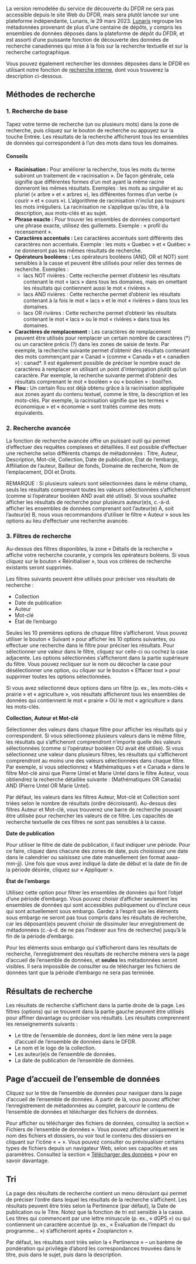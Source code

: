 La version remodelée du service de découverte du DFDR ne sera pas accessible depuis le site Web du DFDR, mais sera plutôt lancée sur une plateforme indépendante, Lunaris, le 29 mars 2023. [Lunaris](https://www.lunaris.ca/fr) regroupe les métadonnées provenant de plus d’une centaine de dépôts, y compris les ensembles de données déposés dans la plateforme de dépôt du DFDR, et est assorti d’une puissante fonction de découverte des données de recherche canadiennes qui mise à la fois sur la recherche textuelle et sur la recherche cartographique.

Vous pouvez également rechercher les données déposées dans le DFDR en utilisant notre fonction de <a href="/repo/search?locale=fr" target="_blank">recherche interne</a>, dont vous trouverez la description ci-dessous.

## Méthodes de recherche

### 1. Recherche de base

Tapez votre terme de recherche (un ou plusieurs mots) dans la zone de recherche, puis cliquez sur le bouton de recherche ou appuyez sur la touche Entrée. Les résultats de la recherche afficheront tous les ensembles de données qui correspondent à l’un des mots dans tous les domaines.

#### Conseils

* **Racinisation :** Pour améliorer la recherche, tous les mots du terme subiront un traitement de « racinisation ». De façon générale, cela signifie que différentes formes d’un mot ayant la même racine donneront les mêmes résultats. Exemples : les mots au singulier et au pluriel (« arbre » et « arbres »), les différentes formes d’un verbe (« courir » et « cours »). L’algorithme de racinisation n’inclut pas toujours les mots irréguliers. La racinisation ne s’applique qu’au titre, à la description, aux mots-clés et au sujet.
* **Phrase exacte :** Pour trouver les ensembles de données comportant une phrase exacte, utilisez des guillemets. Exemple : « profil du recensement ».
* **Caractères accentués :** Les caractères accentués sont différents des caractères non accentués. Exemple : les mots « Quebec » et « Québec » ne donneront pas les mêmes résultats de recherche.
* **Opérateurs booléens :** Les opérateurs booléens (AND, OR et NOT) sont sensibles à la casse et peuvent être utilisés pour relier des termes de recherche. Exemples :
    * lacs NOT rivières : Cette recherche permet d’obtenir les résultats contenant le mot « lacs » dans tous les domaines, mais en omettant les résultats qui contiennent aussi le mot « rivières ».
    * lacs AND rivières : Cette recherche permet d’obtenir les résultats contenant à la fois le mot « lacs » et le mot « rivières » dans tous les domaines.
    * lacs OR rivières : Cette recherche permet d’obtenir les résultats contenant le mot « lacs » ou le mot « rivières » dans tous les domaines.
* **Caractères de remplacement :** Les caractères de remplacement peuvent être utilisés pour remplacer un certain nombre de caractères (\*) ou un caractère précis (?) dans les zones de saisie de texte. Par exemple, la recherche suivante permet d’obtenir des résultats contenant des mots commençant par « Canad » (comme « Canada » et « canadien ») : canad\*. Il est également possible de préciser le nombre exact de caractères à remplacer en utilisant un point d’interrogation plutôt qu’un caractère. Par exemple, la recherche suivante permet d’obtenir des résultats comprenant le mot « booléen » ou « boolien » : bool?en.
* **Flou :** Un certain flou est déjà obtenu grâce à la racinisation appliquée aux zones ayant du contenu textuel, comme le titre, la description et les mots-clés. Par exemple, la racinisation signifie que les termes « économique » et « économie » sont traités comme des mots équivalents.

### 2. Recherche avancée

La fonction de recherche avancée offre un puissant outil qui permet d’effectuer des requêtes complexes et détaillées. Il est possible d’effectuer une recherche selon différents champs de métadonnées : Titre, Auteur, Description, Mot-clé, Collection, Date de publication, État de l’embargo, Affiliation de l’auteur, Bailleur de fonds, Domaine de recherche, Nom de l’emplacement, DOI et Droits.

REMARQUE : Si plusieurs valeurs sont sélectionnées dans le même champ, seuls les résultats comprenant toutes les valeurs sélectionnées s’afficheront (comme si l’opérateur booléen AND avait été utilisé). Si vous souhaitez afficher les résultats de recherche pour plusieurs auteur(e)s, c.-à-d. afficher les ensembles de données comprenant soit l’auteur(e) A, soit l’auteur(e) B, nous vous recommandons d’utiliser le filtre « Auteur » sous les options au lieu d’effectuer une recherche avancée.

### 3. Filtres de recherche

Au-dessus des filtres disponibles, la zone « Détails de la recherche » affiche votre recherche courante, y compris les opérateurs boléens. Si vous cliquez sur le bouton « Réinitialiser », tous vos critères de recherche existants seront supprimés.

Les filtres suivants peuvent être utilisés pour préciser vos résultats de recherche :

* Collection
* Date de publication
* Auteur
* Mot-clé
* État de l’embargo

Seules les 10 premières options de chaque filtre s’afficheront. Vous pouvez utiliser le bouton « Suivant » pour afficher les 10 options suivantes, ou effectuer une recherche dans le filtre pour préciser les résultats. Pour sélectionner une valeur dans le filtre, cliquez sur celle-ci ou cochez la case adjacente. Les options sélectionnées s’afficheront dans la partie supérieure du filtre. Vous pouvez recliquer sur le nom ou décocher la case pour désélectionner une option, ou cliquer sur le bouton « Effacer tout » pour supprimer toutes les options sélectionnées.

Si vous avez sélectionné deux options dans un filtre (p. ex., les mots-clés « prairie » et « agriculture », vos résultats afficheront tous les ensembles de données qui contiennent le mot « prairie » OU le mot « agriculture » dans les mots-clés.

**Collection, Auteur et Mot-clé**

Sélectionner des valeurs dans chaque filtre pour afficher les résultats qui y correspondent. Si vous sélectionnez plusieurs valeurs dans le même filtre, les résultats qui s’afficheront comprendront n’importe quelle des valeurs sélectionnées (comme si l’opérateur booléen OU avait été utilisé). Si vous sélectionnez une valeur dans plusieurs filtres, les résultats qui s’afficheront comprendront au moins une des valeurs sélectionnées dans chaque filtre. Par exemple, si vous sélectionnez « Mathématiques » et « Canada » dans le filtre Mot-clé ainsi que Pierre Untel et Marie Untel dans le filtre Auteur, vous obtiendrez la recherche détaillée suivante : (Mathématiques OR Canada) AND (Pierre Untel OR Marie Untel).

Par défaut, les valeurs dans les filtres Auteur, Mot-clé et Collection sont triées selon le nombre de résultats (ordre décroissant). Au-dessus des filtres Auteur et Mot-clé, vous trouverez une barre de recherche pouvant être utilisée pour rechercher les valeurs de ce filtre. Les capacités de recherche textuelle de ces filtres ne sont pas sensibles à la casse.

**Date de publication**

Pour utiliser le filtre de date de publication, il faut indiquer une période. Pour ce faire, cliquez dans chacune des zones de date, puis choisissez une date dans le calendrier ou saisissez une date manuellement (en format aaaa-mm-jj). Une fois que vous avez indiqué la date de début et la date de fin de la période désirée, cliquez sur « Appliquer ».

**État de l’embargo**

Utilisez cette option pour filtrer les ensembles de données qui font l’objet d’une période d’embargo. Vous pouvez choisir d’afficher seulement les ensembles de données qui sont accessibles publiquement ou d’inclure ceux qui sont actuellement sous embargo. Gardez à l’esprit que les éléments sous embargo ne seront pas tous compris dans les résultats de recherche, car les déposant(e)s peuvent choisir de dissimuler leur enregistrement de métadonnées (c.-à-d. de ne pas l’indexer aux fins de recherche) jusqu’à la fin de la période d’embargo.

Pour les éléments sous embargo qui s’afficheront dans les résultats de recherche, l’enregistrement des résultats de recherche mènera vers la page d’accueil de l’ensemble de données, et **seules** les métadonnées seront visibles. Il sera impossible de consulter ou de télécharger les fichiers de données tant que la période d’embargo ne sera pas terminée.

## Résultats de recherche

Les résultats de recherche s’affichent dans la partie droite de la page. Les filtres (options) qui se trouvent dans la partie gauche peuvent être utilisés pour affiner davantage ou préciser vos résultats. Les résultats comprennent les renseignements suivants :

* Le titre de l’ensemble de données, dont le lien mène vers la page d’accueil de l’ensemble de données dans le DFDR.
* Le nom et le logo de la collection.
* Les auteur(e)s de l’ensemble de données.
* La date de publication de l’ensemble de données.

## Page d’accueil de l’ensemble de données

Cliquez sur le titre de l’ensemble de données pour naviguer dans la page d’accueil de l’ensemble de données. À partir de là, vous pouvez afficher l’enregistrement de métadonnées au complet, parcourir le contenu de l’ensemble de données et télécharger des fichiers de données.

Pour afficher ou télécharger des fichiers de données, consultez la section « Fichiers de l’ensemble de données ». Vous pouvez afficher uniquement le nom des fichiers et dossiers, ou voir tout le contenu des dossiers en cliquant sur l’icône « + ». Vous pouvez consulter ou prévisualiser certains types de fichiers depuis un navigateur Web, selon ses capacités et ses paramètres. Consultez la section « [Télécharger des données](téléchargement.md) » pour en savoir davantage.

## Tri

La page des résultats de recherche contient un menu déroulant qui permet de préciser l’ordre dans lequel les résultats de la recherche s’affichent. Les résultats peuvent être triés selon la Pertinence (par défaut), la Date de publication ou le Titre. Notez que la fonction de tri est sensible à la casse. Les titres qui commencent par une lettre minuscule (p. ex., « dGPS ») ou qui contiennent un caractère accentué (p. ex., « Évaluation de l’impact du programme... ») s’afficheront après « Zooplancton ».

Par défaut, les résultats sont triés selon la « Pertinence » – un barème de pondération qui privilégie d’abord les correspondances trouvées dans le titre, puis dans le sujet, puis dans la description.
